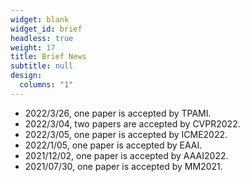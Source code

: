 ```yaml
---
widget: blank
widget_id: brief
headless: true
weight: 17
title: Brief News
subtitle: null
design:
  columns: "1"
---
```

* 2022/3/26, one paper is accepted by TPAMI.
* 2022/3/04, two papers are accepted by CVPR2022.
* 2022/3/05, one paper is accepted by ICME2022.
* 2022/1/05, one paper is accepted by EAAI.
* 2021/12/02, one paper is accepted by AAAI2022.
* 2021/07/30, one paper is accepted by MM2021.
